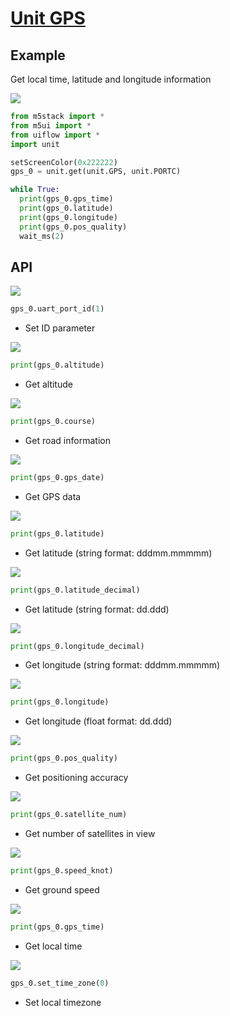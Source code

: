 # [Unit GPS](/en/unit/gps)

## Example

Get local time, latitude and longitude information

<img class="blockly_svg" src="https://m5stack.oss-cn-shenzhen.aliyuncs.com/resource/docs/static/assets/img/uiflow/blockly/unit/gps/uiflow_block_example.svg">

```python
from m5stack import *
from m5ui import *
from uiflow import *
import unit

setScreenColor(0x222222)
gps_0 = unit.get(unit.GPS, unit.PORTC)

while True:
  print(gps_0.gps_time)
  print(gps_0.latitude)
  print(gps_0.longitude)
  print(gps_0.pos_quality)
  wait_ms(2)
```

## API

<img class="blockly_svg" src="https://m5stack.oss-cn-shenzhen.aliyuncs.com/resource/docs/static/assets/img/uiflow/blockly/unit/gps/uiflow_block_unit_gps_uart_init.svg">

```python
gps_0.uart_port_id(1)
```

- Set ID parameter

<img class="blockly_svg" src="https://m5stack.oss-cn-shenzhen.aliyuncs.com/resource/docs/static/assets/img/uiflow/blockly/unit/gps/uiflow_block_unit_gps_get_altitude.svg">

```python
print(gps_0.altitude)
```

- Get altitude

<img class="blockly_svg" src="https://m5stack.oss-cn-shenzhen.aliyuncs.com/resource/docs/static/assets/img/uiflow/blockly/unit/gps/uiflow_block_unit_gps_get_course.svg">

```python
print(gps_0.course)
```

- Get road information

<img class="blockly_svg" src="https://m5stack.oss-cn-shenzhen.aliyuncs.com/resource/docs/static/assets/img/uiflow/blockly/unit/gps/uiflow_block_unit_gps_get_date.svg">

```python
print(gps_0.gps_date)
```

- Get GPS data

<img class="blockly_svg" src="https://m5stack.oss-cn-shenzhen.aliyuncs.com/resource/docs/static/assets/img/uiflow/blockly/unit/gps/uiflow_block_unit_gps_get_latitude.svg">

```python
print(gps_0.latitude)
```

- Get latitude (string format: dddmm.mmmmm)

<img class="blockly_svg" src="https://m5stack.oss-cn-shenzhen.aliyuncs.com/resource/docs/static/assets/img/uiflow/blockly/unit/gps/uiflow_block_unit_gps_get_latitude_decimal.svg">

```python
print(gps_0.latitude_decimal)
```

- Get latitude (string format: dd.ddd)

<img class="blockly_svg" src="https://m5stack.oss-cn-shenzhen.aliyuncs.com/resource/docs/static/assets/img/uiflow/blockly/unit/gps/uiflow_block_unit_gps_get_longitude.svg">

```python
print(gps_0.longitude_decimal)
```

- Get longitude (string format: dddmm.mmmmm)

<img class="blockly_svg" src="https://m5stack.oss-cn-shenzhen.aliyuncs.com/resource/docs/static/assets/img/uiflow/blockly/unit/gps/uiflow_block_unit_gps_get_longitude_decimal.svg">

```python
print(gps_0.longitude)
```

- Get longitude (float format: dd.ddd)

<img class="blockly_svg" src="https://m5stack.oss-cn-shenzhen.aliyuncs.com/resource/docs/static/assets/img/uiflow/blockly/unit/gps/uiflow_block_unit_gps_get_positioning_quality.svg">

```python
print(gps_0.pos_quality)
```

- Get positioning accuracy

<img class="blockly_svg" src="https://m5stack.oss-cn-shenzhen.aliyuncs.com/resource/docs/static/assets/img/uiflow/blockly/unit/gps/uiflow_block_unit_gps_get_satellite_num.svg">

```python
print(gps_0.satellite_num)
```

- Get number of satellites in view

<img class="blockly_svg" src="https://m5stack.oss-cn-shenzhen.aliyuncs.com/resource/docs/static/assets/img/uiflow/blockly/unit/gps/uiflow_block_unit_gps_get_speed.svg">

```python
print(gps_0.speed_knot)
```

- Get ground speed

<img class="blockly_svg" src="https://m5stack.oss-cn-shenzhen.aliyuncs.com/resource/docs/static/assets/img/uiflow/blockly/unit/gps/uiflow_block_unit_gps_get_state.svg">

```python
print(gps_0.gps_time)
```

- Get local time

<img class="blockly_svg" src="https://m5stack.oss-cn-shenzhen.aliyuncs.com/resource/docs/static/assets/img/uiflow/blockly/unit/gps/uiflow_block_unit_gps_set_time_zone.svg">

```python
gps_0.set_time_zone(0)
```

- Set local timezone
